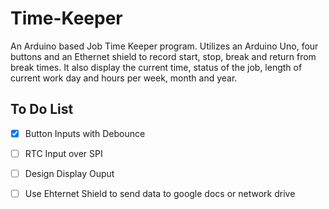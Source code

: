 # **Time-Keeper**
An Arduino based Job Time  Keeper program. Utilizes an Arduino Uno, four buttons and an Ethernet shield to record start, stop, break and return from break times. It also display the current time, status of the job, length of current work day and  hours per week, month and year.

## **To Do List**
- [X] Button Inputs with Debounce
- [ ] RTC Input over SPI
- [ ] Design Display Ouput
- [ ] Use Ehternet Shield to send data to google docs or network drive

